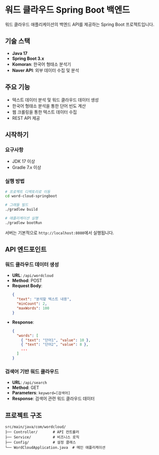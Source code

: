 # 워드 클라우드 Spring Boot 백엔드

워드 클라우드 애플리케이션의 백엔드 API를 제공하는 Spring Boot 프로젝트입니다.

## 기술 스택

- **Java 17**
- **Spring Boot 3.x**
- **Komoran**: 한국어 형태소 분석기
- **Naver API**: 외부 데이터 수집 및 분석

## 주요 기능

- 텍스트 데이터 분석 및 워드 클라우드 데이터 생성
- 한국어 형태소 분석을 통한 단어 빈도 계산
- 웹 크롤링을 통한 텍스트 데이터 수집
- REST API 제공

## 시작하기

### 요구사항

- JDK 17 이상
- Gradle 7.x 이상

### 실행 방법

```bash
# 프로젝트 디렉토리로 이동
cd word-cloud-springboot

# 그래들 빌드
./gradlew build

# 애플리케이션 실행
./gradlew bootRun
```

서버는 기본적으로 `http://localhost:8080`에서 실행됩니다.

## API 엔드포인트

### 워드 클라우드 데이터 생성

- **URL**: `/api/wordcloud`
- **Method**: POST
- **Request Body**:
  ```json
  {
    "text": "분석할 텍스트 내용",
    "minCount": 2,
    "maxWords": 100
  }
  ```
- **Response**:
  ```json
  {
    "words": [
      { "text": "단어1", "value": 10 },
      { "text": "단어2", "value": 8 },
      ...
    ]
  }
  ```

### 검색어 기반 워드 클라우드

- **URL**: `/api/search`
- **Method**: GET
- **Parameters**: `keyword=[검색어]`
- **Response**: 검색어 관련 워드 클라우드 데이터

## 프로젝트 구조

```
src/main/java/com/wordcloud/
├── Controller/       # API 컨트롤러
├── Service/          # 비즈니스 로직
├── Config/           # 설정 클래스
└── WordCloudApplication.java  # 메인 애플리케이션
```
